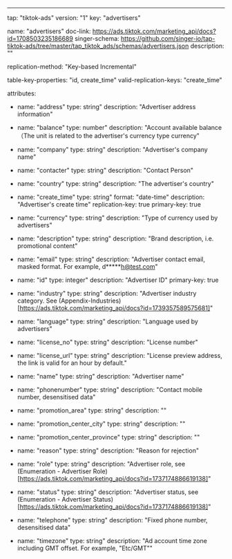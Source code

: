 ---
tap: "tiktok-ads"
version: "1"
key: "advertisers"

name: "advertisers"
doc-link: https://ads.tiktok.com/marketing_api/docs?id=1708503235186689
singer-schema: https://github.com/singer-io/tap-tiktok-ads/tree/master/tap_tiktok_ads/schemas/advertisers.json
description: ""

replication-method: "Key-based Incremental"

table-key-properties: "id, create_time"
valid-replication-keys: "create_time"

attributes:
  - name: "address"
    type: string"
    description: "Advertiser address information"

  - name: "balance"
    type: number"
    description: "Account available balance（The unit is related to the advertiser's currency type currency"

  - name: "company"
    type: string"
    description: "Advertiser's company name"

  - name: "contacter"
    type: string"
    description: "Contact Person"

  - name: "country"
    type: string"
    description: "The advertiser's country"

  - name: "create_time"
    type: string"
    format: "date-time"
    description: "Advertiser's create time"
    replication-key: true
    primary-key: true

  - name: "currency"
    type: string"
    description: "Type of currency used by advertisers"

  - name: "description"
    type: string"
    description: "Brand description, i.e. promotional content"

  - name: "email"
    type: string"
    description: "Advertiser contact email, masked format. For example, d*****h@test.com"

  - name: "id"
    type: integer"
    description: "Advertiser ID"
    primary-key: true

  - name: "industry"
    type: string"
    description: "Advertiser industry category. See (Appendix-Industries)[https://ads.tiktok.com/marketing_api/docs?id=1739357589575681]"

  - name: "language"
    type: string"
    description: "Language used by advertisers"

  - name: "license_no"
    type: string"
    description: "License number"

  - name: "license_url"
    type: string"
    description: "License preview address, the link is valid for an hour by default."

  - name: "name"
    type: string"
    description: "Advertiser name"

  - name: "phonenumber"
    type: string"
    description: "Contact mobile number, desensitised data"

  - name: "promotion_area"
    type: string"
    description: ""

  - name: "promotion_center_city"
    type: string"
    description: ""

  - name: "promotion_center_province"
    type: string"
    description: ""

  - name: "reason"
    type: string"
    description: "Reason for rejection"

  - name: "role"
    type: string"
    description: "Advertiser role, see (Enumeration - Advertiser Role)[https://ads.tiktok.com/marketing_api/docs?id=1737174886619138]"

  - name: "status"
    type: string"
    description: "Advertiser status, see (Enumeration - Advertiser Status)[https://ads.tiktok.com/marketing_api/docs?id=1737174886619138]"

  - name: "telephone"
    type: string"
    description: "Fixed phone number, desensitised data"

  - name: "timezone"
    type: string"
    description: "Ad account time zone including GMT offset. For example, "Etc/GMT""


